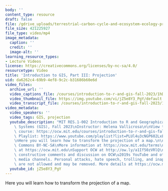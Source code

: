 ```yaml
---
body: ''
content_type: resource
draft: false
file: /gdrive_uploads/terrestrial-carbon-cycle-and-ecosystem-ecology-practical-sessions/1hDpVB4SAP_-DKOGyjywDMGkxBskcnptx/res1-002-gis-2c-projection.mp4
file_size: 421225927
file_type: video/mp4
image_metadata:
  caption: ''
  credit: ''
  image-alt: ''
learning_resource_types:
- Lecture Videos
license: https://creativecommons.org/licenses/by-nc-sa/4.0/
resourcetype: Video
title: 'Introduction to GIS, Part III: Projection'
uid: da6262c4-69b9-4ef8-9c2c-b31686b60e6d
video_files:
  archive_url: ''
  video_captions_file: /courses/introduction-to-r-and-gis-fall-2023/1hDpVB4SAP_-DKOGyjywDMGkxBskcnptx_transcript.webvtt
  video_thumbnail_file: https://img.youtube.com/vi/jZ5e8Y3_PgY/default.jpg
  video_transcript_file: /courses/introduction-to-r-and-gis-fall-2023/1hDpVB4SAP_-DKOGyjywDMGkxBskcnptx_transcript.pdf
video_metadata:
  video_speakers: ''
  video_tags: GIS, projection
  youtube_description: "MIT RES.1-002 Introduction to R and Geographical Information\
    \ Systems (GIS), Fall 2023\nInstructor: Helena Vallicrosa\n\nView the complete\
    \ course: https://ocw.mit.edu/courses/introduction-to-r-and-gis-fall-2023/\nYouTube\
    \ Playlist: https://www.youtube.com/playlist?list=PLUl4u3cNGP602LxEgWcCyo89B2Q-zg8gm\n\
    \nHere you will learn how to transform the projection of a map.\n\nLicense: Creative\
    \ Commons BY-NC-SA\nMore information at https://ocw.mit.edu/terms\nMore courses\
    \ at https://ocw.mit.edu\nSupport OCW at http://ow.ly/a1If50zVRlQ\n\nWe encourage\
    \ constructive comments and discussion on OCW\u2019s YouTube and other social\
    \ media channels. Personal attacks, hate speech, trolling, and inappropriate comments\
    \ are not allowed and may be removed. More details at https://ocw.mit.edu/comments.\n"
  youtube_id: jZ5e8Y3_PgY
---
```

Here you will learn how to transform the projection of a map.